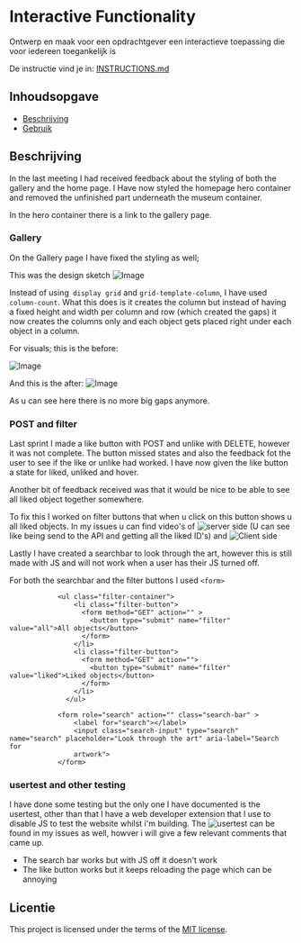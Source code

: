# Interactive Functionality

Ontwerp en maak voor een opdrachtgever een interactieve toepassing die voor iedereen toegankelijk is

De instructie vind je in: [INSTRUCTIONS.md](https://github.com/fdnd-task/the-web-is-for-everyone-interactive-functionality/blob/main/docs/INSTRUCTIONS.md)


## Inhoudsopgave

  * [Beschrijving](#beschrijving)
  * [Gebruik](#gebruik)


## Beschrijving
In the last meeting I had received feedback about the styling of both the gallery and the home page. I Have now styled the homepage hero container and removed the unfinished part underneath the museum container. 

In the hero container there is a link to the gallery page.

### Gallery
On the Gallery page I have fixed the styling as well;

This was the design sketch
![Image](https://github.com/user-attachments/assets/3d87c6de-348f-446b-81f5-fe857f4f4301)

Instead of using` display grid` and `grid-template-column`, I have used` column-count`. What this does is it creates the column but instead of having a fixed height and width per column and row (which created the gaps) it now creates the columns only and each object gets placed right under each object in a column.

For visuals; this is the before:

![Image](https://github.com/user-attachments/assets/e36447d2-3544-40e3-ab88-06284e94c41d)

And this is the after:
![Image](https://github.com/user-attachments/assets/92e524c6-4a6c-48ed-b53d-9d9c9da3db9c)

As u can see here there is no more big gaps anymore.


### POST and filter

Last sprint I made a like button with POST and unlike with DELETE, however it was not complete. The button missed states and also the feedback fot the user to see if the like or unlike had worked. 
I have now given the like button a state for liked, unliked and hover. 

Another bit of feedback received was that it would be nice to be able to see all liked object together somewhere.

To fix this I worked on filter buttons that when u click on this button shows u all liked objects. 
In my issues u can find video's of ![server side](https://github.com/Tindyy/user-experience-enhanced-website/issues/3#issuecomment-2864146361) (U can see like being send to the API and getting all the liked ID's) and ![Client side](https://github.com/Tindyy/user-experience-enhanced-website/issues/3#issuecomment-2864148447)

Lastly I have created a searchbar to look through the art, however this is still made with JS and will not work when a user has their JS turned off. 

For both the searchbar and the filter buttons I used ```<form> ```



```
            <ul class="filter-container">
                <li class="filter-button">
                  <form method="GET" action="" >
                    <button type="submit" name="filter" value="all">All objects</button>
                  </form>
                </li>
                <li class="filter-button">
                  <form method="GET" action="">
                    <button type="submit" name="filter" value="liked">Liked objects</button>
                  </form>
                </li>
              </ul>
```

```
            <form role="search" action="" class="search-bar" >
                <label for="search"></label>
                <input class="search-input" type="search" name="search" placeholder="Look through the art" aria-label="Search for 
                artwork">
            </form>
```


### usertest and other testing

I have done some testing but the only one I have documented is the usertest, other than that I have a web developer extension that I use to disable JS to test the website whilst i'm building. The ![usertest](https://github.com/Tindyy/user-experience-enhanced-website/issues/5#issue-3050071638) can be found in my issues as well, howver i will give a few relevant comments that came up. 
* The search bar works but with JS off it doesn't work
* The like button works but it keeps reloading the page which can be annoying


## Licentie

This project is licensed under the terms of the [MIT license](./LICENSE).
